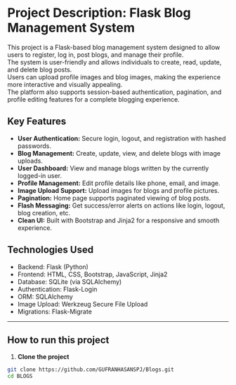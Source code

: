 # Project Description: Flask Blog Management System

This project is a Flask-based blog management system designed to allow users to register, log in, post blogs, and manage their profile.
<br>
The system is user-friendly and allows individuals to create, read, update, and delete blog posts.
<br>
Users can upload profile images and blog images, making the experience more interactive and visually appealing.
<br>
The platform also supports session-based authentication, pagination, and profile editing features for a complete blogging experience.

## Key Features

* <b>User Authentication:</b> Secure login, logout, and registration with hashed passwords.
* <b>Blog Management:</b> Create, update, view, and delete blogs with image uploads.
* <b>User Dashboard:</b> View and manage blogs written by the currently logged-in user.
* <b>Profile Management:</b> Edit profile details like phone, email, and image.
* <b>Image Upload Support:</b> Upload images for blogs and profile pictures.
* <b>Pagination:</b> Home page supports paginated viewing of blog posts.
* <b>Flash Messaging:</b> Get success/error alerts on actions like login, logout, blog creation, etc.
* <b>Clean UI:</b> Built with Bootstrap and Jinja2 for a responsive and smooth experience.

## Technologies Used

* Backend: Flask (Python)
* Frontend: HTML, CSS, Bootstrap, JavaScript, Jinja2
* Database: SQLite (via SQLAlchemy)
* Authentication: Flask-Login
* ORM: SQLAlchemy
* Image Upload: Werkzeug Secure File Upload
* Migrations: Flask-Migrate
<hr>

## How to run this project

1. **Clone the project**

```sh
git clone https://github.com/GUFRANHASANSPJ/Blogs.git
cd BLOGS
